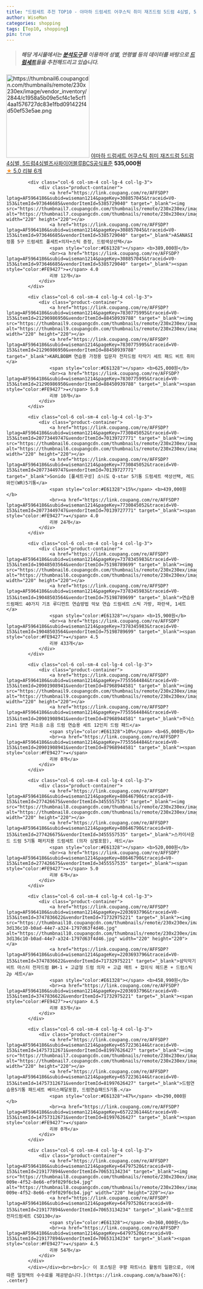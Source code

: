 ```yaml
---
title: "드럼세트 추천 TOP10 - 야마하 드럼세트 어쿠스틱 취미 재즈드럼 5드럼 4심벌, 5드럼4심벌즈사파이어블루BCS공식표준"
author: WiseMan
categories: shopping
tags: [Top10, shopping]
pin: true
---
```


> ##### 해당 게시물에서는 [**분석도구**](https://itemscout.io/)를 이용하여 **성별**, **연령별** 등의 데이터를 바탕으로 [**드럼세트**](https://link.coupang.com/a/baae76)들을 추천해드리고 있습니다.
<div class="container"><div class="row">
            <div class="col-6 col-sm-4 col-lg-4 col-lg-3">
                <div class="product-container">
                    <a href="https://link.coupang.com/re/AFFSDP?lptag=AF5964186&subid=wiseman1214&pageKey=6700837740&traceid=V0-153&itemId=15520273193&vendorItemId=82739509556" target="_blank"><img src="https://thumbnail6.coupangcdn.com/thumbnails/remote/230x230ex/image/vendor_inventory/2844/c1958a5b09e5cf4c1e5cf14aa1576727dc83e1fbd091422f4d50ef53e5ae.png" alt="https://thumbnail6.coupangcdn.com/thumbnails/remote/230x230ex/image/vendor_inventory/2844/c1958a5b09e5cf4c1e5cf14aa1576727dc83e1fbd091422f4d50ef53e5ae.png" width="220" height="220"></a>
                    <a href="https://link.coupang.com/re/AFFSDP?lptag=AF5964186&subid=wiseman1214&pageKey=6700837740&traceid=V0-153&itemId=15520273193&vendorItemId=82739509556" target="_blank">야마하 드럼세트 어쿠스틱 취미 재즈드럼 5드럼 4심벌, 5드럼4심벌즈사파이어블루BCS공식표준</a>
                    <span style="color:#E61328"></span> <b>535,000원</b>
                    <br><a href="https://link.coupang.com/re/AFFSDP?lptag=AF5964186&subid=wiseman1214&pageKey=6700837740&traceid=V0-153&itemId=15520273193&vendorItemId=82739509556" target="_blank"><span style="color:#FE9427">★</span> 5.0
                    리뷰 6개</a>
                </div>
            </div>
            
            <div class="col-6 col-sm-4 col-lg-4 col-lg-3">
                <div class="product-container">
                    <a href="https://link.coupang.com/re/AFFSDP?lptag=AF5964186&subid=wiseman1214&pageKey=308857045&traceid=V0-153&itemId=973646685&vendorItemId=5385729040" target="_blank"><img src="https://thumbnail7.coupangcdn.com/thumbnails/remote/230x230ex/image/vendor_inventory/7359/20989927616736878ad4e6742acd2ee5da2e2f2777e24b1c496321333c91.jpg" alt="https://thumbnail7.coupangcdn.com/thumbnails/remote/230x230ex/image/vendor_inventory/7359/20989927616736878ad4e6742acd2ee5da2e2f2777e24b1c496321333c91.jpg" width="220" height="220"></a>
                    <a href="https://link.coupang.com/re/AFFSDP?lptag=AF5964186&subid=wiseman1214&pageKey=308857045&traceid=V0-153&itemId=973646685&vendorItemId=5385729040" target="_blank">ASANASI 정품 5구 드럼세트 풀세트+의자+스틱 증정, 드럼색상선택</a>
                    <span style="color:#E61328"></span> <b>389,000원</b>
                    <br><a href="https://link.coupang.com/re/AFFSDP?lptag=AF5964186&subid=wiseman1214&pageKey=308857045&traceid=V0-153&itemId=973646685&vendorItemId=5385729040" target="_blank"><span style="color:#FE9427">★</span> 4.0
                    리뷰 12개</a>
                </div>
            </div>
            
            <div class="col-6 col-sm-4 col-lg-4 col-lg-3">
                <div class="product-container">
                    <a href="https://link.coupang.com/re/AFFSDP?lptag=AF5964186&subid=wiseman1214&pageKey=7830775995&traceid=V0-153&itemId=21296986950&vendorItemId=88450939788" target="_blank"><img src="https://thumbnail9.coupangcdn.com/thumbnails/remote/230x230ex/image/vendor_inventory/4524/5a830dd303d50b17a502670a0eae1c2889cd6d4a63d8bed4dde79e106d3a.png" alt="https://thumbnail9.coupangcdn.com/thumbnails/remote/230x230ex/image/vendor_inventory/4524/5a830dd303d50b17a502670a0eae1c2889cd6d4a63d8bed4dde79e106d3a.png" width="220" height="220"></a>
                    <a href="https://link.coupang.com/re/AFFSDP?lptag=AF5964186&subid=wiseman1214&pageKey=7830775995&traceid=V0-153&itemId=21296986950&vendorItemId=88450939788" target="_blank">KARLBOBM 연습용 가정용 입문자 전자드럼 타악기 세트 패드 비트 취미</a>
                    <span style="color:#E61328"></span> <b>625,000원</b>
                    <br><a href="https://link.coupang.com/re/AFFSDP?lptag=AF5964186&subid=wiseman1214&pageKey=7830775995&traceid=V0-153&itemId=21296986950&vendorItemId=88450939788" target="_blank"><span style="color:#FE9427">★</span> 5.0
                    리뷰 10개</a>
                </div>
            </div>
            
            <div class="col-6 col-sm-4 col-lg-4 col-lg-3">
                <div class="product-container">
                    <a href="https://link.coupang.com/re/AFFSDP?lptag=AF5964186&subid=wiseman1214&pageKey=7730845052&traceid=V0-153&itemId=20773449747&vendorItemId=70139727771" target="_blank"><img src="https://thumbnail6.coupangcdn.com/thumbnails/remote/230x230ex/image/vendor_inventory/b03f/b095b3651d47cc90defe607d01b0b0f3662d819765caf8127d683626d842.jpg" alt="https://thumbnail6.coupangcdn.com/thumbnails/remote/230x230ex/image/vendor_inventory/b03f/b095b3651d47cc90defe607d01b0b0f3662d819765caf8127d683626d842.jpg" width="220" height="220"></a>
                    <a href="https://link.coupang.com/re/AFFSDP?lptag=AF5964186&subid=wiseman1214&pageKey=7730845052&traceid=V0-153&itemId=20773449747&vendorItemId=70139727771" target="_blank">Sonido [풀세트구성] 소니도 Q-star 5기통 드럼세트 색상선택, 레드와인(WR)5기통</a>
                    <span style="color:#E61328">15%</span> <b>439,000원</b>
                    <br><a href="https://link.coupang.com/re/AFFSDP?lptag=AF5964186&subid=wiseman1214&pageKey=7730845052&traceid=V0-153&itemId=20773449747&vendorItemId=70139727771" target="_blank"><span style="color:#FE9427">★</span> 4.0
                    리뷰 24개</a>
                </div>
            </div>
            
            <div class="col-6 col-sm-4 col-lg-4 col-lg-3">
                <div class="product-container">
                    <a href="https://link.coupang.com/re/AFFSDP?lptag=AF5964186&subid=wiseman1214&pageKey=7378345983&traceid=V0-153&itemId=19048503564&vendorItemId=75198789699" target="_blank"><img src="https://thumbnail6.coupangcdn.com/thumbnails/remote/230x230ex/image/vendor_inventory/d78b/91562a354e936426bccbb9762b78e999d253619dfabf54d261969e63d32f.png" alt="https://thumbnail6.coupangcdn.com/thumbnails/remote/230x230ex/image/vendor_inventory/d78b/91562a354e936426bccbb9762b78e999d253619dfabf54d261969e63d32f.png" width="220" height="220"></a>
                    <a href="https://link.coupang.com/re/AFFSDP?lptag=AF5964186&subid=wiseman1214&pageKey=7378345983&traceid=V0-153&itemId=19048503564&vendorItemId=75198789699" target="_blank">연습용 드럼패드 40가지 기초 루디먼트 연습방법 악보 연습 드럼세트 스틱 가방, 파란색, 1세트</a>
                    <span style="color:#E61328"></span> <b>15,900원</b>
                    <br><a href="https://link.coupang.com/re/AFFSDP?lptag=AF5964186&subid=wiseman1214&pageKey=7378345983&traceid=V0-153&itemId=19048503564&vendorItemId=75198789699" target="_blank"><span style="color:#FE9427">★</span> 4.5
                    리뷰 433개</a>
                </div>
            </div>
            
            <div class="col-6 col-sm-4 col-lg-4 col-lg-3">
                <div class="product-container">
                    <a href="https://link.coupang.com/re/AFFSDP?lptag=AF5964186&subid=wiseman1214&pageKey=7755564484&traceid=V0-153&itemId=20901908941&vendorItemId=87968944581" target="_blank"><img src="https://thumbnail9.coupangcdn.com/thumbnails/remote/230x230ex/image/vendor_inventory/c3b1/c367ebe12ed9df0af789908c3587e57a8291097995af519ade11d8180f9a.jpg" alt="https://thumbnail9.coupangcdn.com/thumbnails/remote/230x230ex/image/vendor_inventory/c3b1/c367ebe12ed9df0af789908c3587e57a8291097995af519ade11d8180f9a.jpg" width="220" height="220"></a>
                    <a href="https://link.coupang.com/re/AFFSDP?lptag=AF5964186&subid=wiseman1214&pageKey=7755564484&traceid=V0-153&itemId=20901908941&vendorItemId=87968944581" target="_blank">주닉스 2in1 양면 저소음 소음 드럼 연습용 세트 12인치 드럼 패드</a>
                    <span style="color:#E61328">10%</span> <b>65,000원</b>
                    <br><a href="https://link.coupang.com/re/AFFSDP?lptag=AF5964186&subid=wiseman1214&pageKey=7755564484&traceid=V0-153&itemId=20901908941&vendorItemId=87968944581" target="_blank"><span style="color:#FE9427">★</span> 
                    리뷰 0개</a>
                </div>
            </div>
            
            <div class="col-6 col-sm-4 col-lg-4 col-lg-3">
                <div class="product-container">
                    <a href="https://link.coupang.com/re/AFFSDP?lptag=AF5964186&subid=wiseman1214&pageKey=88646790&traceid=V0-153&itemId=277426675&vendorItemId=3455557535" target="_blank"><img src="https://thumbnail8.coupangcdn.com/thumbnails/remote/230x230ex/image/vendor_inventory/a59f/76a81befb3402c3b64a18774f01cd58f6c9f55b0c02bb1be6769524551aa.jpg" alt="https://thumbnail8.coupangcdn.com/thumbnails/remote/230x230ex/image/vendor_inventory/a59f/76a81befb3402c3b64a18774f01cd58f6c9f55b0c02bb1be6769524551aa.jpg" width="220" height="220"></a>
                    <a href="https://link.coupang.com/re/AFFSDP?lptag=AF5964186&subid=wiseman1214&pageKey=88646790&traceid=V0-153&itemId=277426675&vendorItemId=3455557535" target="_blank">스카이사운드 드럼 5기통 패키지용 드럼세트 (의자 심벌포함), 레드</a>
                    <span style="color:#E61328"></span> <b>520,000원</b>
                    <br><a href="https://link.coupang.com/re/AFFSDP?lptag=AF5964186&subid=wiseman1214&pageKey=88646790&traceid=V0-153&itemId=277426675&vendorItemId=3455557535" target="_blank"><span style="color:#FE9427">★</span> 5.0
                    리뷰 6개</a>
                </div>
            </div>
            
            <div class="col-6 col-sm-4 col-lg-4 col-lg-3">
                <div class="product-container">
                    <a href="https://link.coupang.com/re/AFFSDP?lptag=AF5964186&subid=wiseman1214&pageKey=2203693796&traceid=V0-153&itemId=3747836622&vendorItemId=71732975221" target="_blank"><img src="https://thumbnail10.coupangcdn.com/thumbnails/remote/230x230ex/image/retail/images/249575446238800-3d136c10-b0ad-44e7-a324-1797d63f4d46.jpg" alt="https://thumbnail10.coupangcdn.com/thumbnails/remote/230x230ex/image/retail/images/249575446238800-3d136c10-b0ad-44e7-a324-1797d63f4d46.jpg" width="220" height="220"></a>
                    <a href="https://link.coupang.com/re/AFFSDP?lptag=AF5964186&subid=wiseman1214&pageKey=2203693796&traceid=V0-153&itemId=3747836622&vendorItemId=71732975221" target="_blank">삼익악기 비트 마스터 전자드럼 BM-1 + 고급형 드럼 의자 + 고급 매트 + 접이식 헤드폰 + 드럼스틱 2p 세트</a>
                    <span style="color:#E61328"></span> <b>458,990원</b>
                    <br><a href="https://link.coupang.com/re/AFFSDP?lptag=AF5964186&subid=wiseman1214&pageKey=2203693796&traceid=V0-153&itemId=3747836622&vendorItemId=71732975221" target="_blank"><span style="color:#FE9427">★</span> 4.5
                    리뷰 83개</a>
                </div>
            </div>
            
            <div class="col-6 col-sm-4 col-lg-4 col-lg-3">
                <div class="product-container">
                    <a href="https://link.coupang.com/re/AFFSDP?lptag=AF5964186&subid=wiseman1214&pageKey=6572236144&traceid=V0-153&itemId=14757312671&vendorItemId=81997626427" target="_blank"><img src="https://thumbnail7.coupangcdn.com/thumbnails/remote/230x230ex/image/vendor_inventory/06b6/cd66e29e58c6abcaf0f3d48adbbea9f4be273bec2b67149e4b90ad5b4b23.jpg" alt="https://thumbnail7.coupangcdn.com/thumbnails/remote/230x230ex/image/vendor_inventory/06b6/cd66e29e58c6abcaf0f3d48adbbea9f4be273bec2b67149e4b90ad5b4b23.jpg" width="220" height="220"></a>
                    <a href="https://link.coupang.com/re/AFFSDP?lptag=AF5964186&subid=wiseman1214&pageKey=6572236144&traceid=V0-153&itemId=14757312671&vendorItemId=81997626427" target="_blank">드럼연습용5기통 패드세트 베이스페달포함, 드럼연습패드5기통.</a>
                    <span style="color:#E61328">47%</span> <b>290,000원</b>
                    <br><a href="https://link.coupang.com/re/AFFSDP?lptag=AF5964186&subid=wiseman1214&pageKey=6572236144&traceid=V0-153&itemId=14757312671&vendorItemId=81997626427" target="_blank"><span style="color:#FE9427">★</span> 
                    리뷰 0개</a>
                </div>
            </div>
            
            <div class="col-6 col-sm-4 col-lg-4 col-lg-3">
                <div class="product-container">
                    <a href="https://link.coupang.com/re/AFFSDP?lptag=AF5964186&subid=wiseman1214&pageKey=64797520&traceid=V0-153&itemId=219177894&vendorItemId=70653134234" target="_blank"><img src="https://thumbnail8.coupangcdn.com/thumbnails/remote/230x230ex/image/retail/images/2020/05/07/8/2/12a0de9f-009e-4f52-8e66-ef9f029f6cb4.jpg" alt="https://thumbnail8.coupangcdn.com/thumbnails/remote/230x230ex/image/retail/images/2020/05/07/8/2/12a0de9f-009e-4f52-8e66-ef9f029f6cb4.jpg" width="220" height="220"></a>
                    <a href="https://link.coupang.com/re/AFFSDP?lptag=AF5964186&subid=wiseman1214&pageKey=64797520&traceid=V0-153&itemId=219177894&vendorItemId=70653134234" target="_blank">칼스브로 전자드럼세트 CSD130</a>
                    <span style="color:#E61328"></span> <b>360,000원</b>
                    <br><a href="https://link.coupang.com/re/AFFSDP?lptag=AF5964186&subid=wiseman1214&pageKey=64797520&traceid=V0-153&itemId=219177894&vendorItemId=70653134234" target="_blank"><span style="color:#FE9427">★</span> 4.5
                    리뷰 54개</a>
                </div>
            </div>
            </div></div><br><br>[👉 이 포스팅은 쿠팡 파트너스 활동의 일환으로, 이에 따른 일정액의 수수료를 제공받습니다.](https://link.coupang.com/a/baae76){: .center}